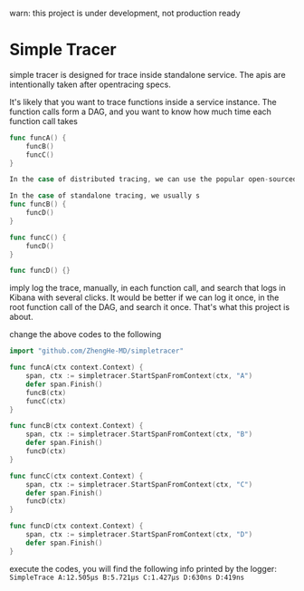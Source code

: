 warn: this project is under development, not production ready

# Simple Tracer

simple tracer is designed for trace inside standalone service. The apis are intentionally taken after opentracing specs.

It's likely that you want to trace functions inside a service instance. The function calls form a DAG, and you want to know how much time each function call takes

```go
func funcA() {
	funcB()
	funcC()
}

In the case of distributed tracing, we can use the popular open-sourced projects like Jaeger, that implements opentracing specs. The trace data will be sampled and collected by some agents and collector, and indexed by a search engine and finally an Web UI for easy lookups.

In the case of standalone tracing, we usually s
func funcB() {
	funcD()
}

func funcC() {
	funcD()
}

func funcD() {}
```
imply log the trace, manually, in each function call, and search that logs in Kibana with several clicks. It would be better if we can log it once, in the root function call of the DAG, and search it once. That's what this project is about.

change the above codes to the following
```go
import "github.com/ZhengHe-MD/simpletracer"

func funcA(ctx context.Context) {
	span, ctx := simpletracer.StartSpanFromContext(ctx, "A")
	defer span.Finish()
	funcB(ctx)
	funcC(ctx)
}

func funcB(ctx context.Context) {
	span, ctx := simpletracer.StartSpanFromContext(ctx, "B")
	defer span.Finish()
	funcD(ctx)
}

func funcC(ctx context.Context) {
	span, ctx := simpletracer.StartSpanFromContext(ctx, "C")
	defer span.Finish()
	funcD(ctx)
}

func funcD(ctx context.Context) {
	span, ctx := simpletracer.StartSpanFromContext(ctx, "D")
	defer span.Finish()
}
``` 
execute the codes, you will find the following info printed by the logger: `SimpleTrace A:12.505µs B:5.721µs C:1.427µs D:630ns D:419ns`




 